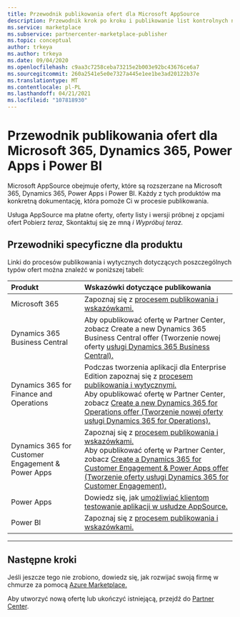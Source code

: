 ```yaml
---
title: Przewodnik publikowania ofert dla Microsoft AppSource
description: Przewodnik krok po kroku i publikowanie list kontrolnych na temat publikowania aplikacji w usługach Microsoft AppSource for Microsoft 365, Dynamics 365, Power Apps i Power BI.
ms.service: marketplace
ms.subservice: partnercenter-marketplace-publisher
ms.topic: conceptual
author: trkeya
ms.author: trkeya
ms.date: 09/04/2020
ms.openlocfilehash: c9aa3c7258ceba73215e2b003e92bc43676ce6a7
ms.sourcegitcommit: 260a2541e5e0e7327a445e1ee1be3ad20122b37e
ms.translationtype: MT
ms.contentlocale: pl-PL
ms.lasthandoff: 04/21/2021
ms.locfileid: "107818930"
---
```

# <a name="offer-publishing-guide-for-microsoft-365-dynamics-365-power-apps-and-power-bi"></a>Przewodnik publikowania ofert dla Microsoft 365, Dynamics 365, Power Apps i Power BI

Microsoft AppSource obejmuje oferty, które są rozszerzane na Microsoft 365, Dynamics 365, Power Apps i Power BI. Każdy z tych produktów ma konkretną dokumentację, która pomoże Ci w procesie publikowania. 

Usługa AppSource ma płatne oferty, oferty listy i wersji próbnej z opcjami ofert Pobierz *teraz,* Skontaktuj się ze mną *i* *Wypróbuj teraz.*

## <a name="product-specific-guides"></a>Przewodniki specyficzne dla produktu

Linki do procesów publikowania i wytycznych dotyczących poszczególnych typów ofert można znaleźć w poniższej tabeli:

| Produkt    | Wskazówki dotyczące publikowania  |
| :------------------- | :-------------------|
| Microsoft 365 | Zapoznaj się z [procesem publikowania i wskazówkami.](/office/dev/store/submit-to-appsource-via-partner-center) |
| Dynamics 365 Business Central | Aby opublikować ofertę w Partner Center, zobacz Create a new Dynamics 365 Business Central offer (Tworzenie nowej oferty [usługi Dynamics 365 Business Central).](./partner-center-portal/create-new-business-central-offer.md) |
| Dynamics 365 for Finance and Operations | Podczas tworzenia aplikacji dla Enterprise Edition zapoznaj się z [procesem publikowania i wytycznymi.](/dynamics365/fin-ops-core/dev-itpro/lcs-solutions/lcs-solutions-app-source)<br/>Aby opublikować ofertę w Partner Center, zobacz [Create a new Dynamics 365 for Operations offer (Tworzenie nowej oferty usługi Dynamics 365 for Operations).](./partner-center-portal/create-new-operations-offer.md)  |
| Dynamics 365 for Customer Engagement & Power Apps | Zapoznaj się z [procesem publikowania i wskazówkami.](/dynamics365/customer-engagement/developer/publish-app-appsource)<br/>Aby opublikować ofertę w Partner Center, zobacz [Create a Dynamics 365 for Customer Engagement & Power Apps offer (Tworzenie oferty usługi Dynamics 365 for Customer Engagement).](dynamics-365-customer-engage-offer-setup.md)  |
| Power Apps | Dowiedz się, jak [umożliwiać klientom testowanie aplikacji w usłudze AppSource.](https://powerapps.microsoft.com/blog/appsource-test-drive/) |
| Power BI | Zapoznaj się z [procesem publikowania i wskazówkami.](/power-bi/developer/office-store) |

---

## <a name="next-steps"></a>Następne kroki

Jeśli jeszcze tego nie zrobiono, dowiedz się, jak rozwijać swoją firmę w chmurze za pomocą [Azure Marketplace.](https://azuremarketplace.microsoft.com/sell)

Aby utworzyć nową ofertę lub ukończyć istniejącą, przejdź do [Partner Center](https://partner.microsoft.com/dashboard/account/v3/enrollment/introduction/partnership).

